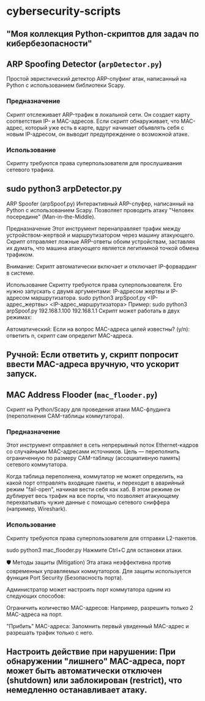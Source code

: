 # cybersecurity-scripts
"Моя коллекция Python-скриптов для задач по кибербезопасности"
-------------------------------------------------------------------------------------------------------

## ARP Spoofing Detector (`arpDetector.py`)

Простой эвристический детектор ARP-спуфинг атак, написанный на Python с использованием библиотеки Scapy.

### Предназначение

Скрипт отслеживает ARP-трафик в локальной сети. Он создает карту соответствия IP- и MAC-адресов. Если скрипт обнаруживает, что MAC-адрес, который уже есть в карте, вдруг начинает объявлять себя с новым IP-адресом, он выводит предупреждение о возможной атаке.

### Использование

Скрипту требуются права суперпользователя для прослушивания сетевого трафика.

sudo python3 arpDetector.py
----------------------------------------------------------------------------------------------

ARP Spoofer (arpSpoof.py)
Интерактивный ARP-спуфер, написанный на Python с использованием Scapy. Позволяет проводить атаку "Человек посередине" (Man-in-the-Middle).

Предназначение
Этот инструмент перенаправляет трафик между устройством-жертвой и маршрутизатором через машину атакующего. Скрипт отправляет ложные ARP-ответы обоим устройствам, заставляя их думать, что машина атакующего является легитимной точкой обмена трафиком.

Внимание: Скрипт автоматически включает и отключает IP-форвардинг в системе.

Использование
Скрипту требуются права суперпользователя. Его нужно запускать с двумя аргументами: IP-адресом жертвы и IP-адресом маршрутизатора.
sudo python3 arpSpoof.py <IP-адрес_жертвы> <IP-адрес_маршрутизатора>
Пример:
sudo python3 arpSpoof.py 192.168.1.100 192.168.1.1
Скрипт может работать в двух режимах:

Автоматический: Если на вопрос MAC-адреса целей известны? (y/n): ответить n, скрипт сам определит MAC-адреса.

Ручной: Если ответить y, скрипт попросит ввести MAC-адреса вручную, что ускорит запуск.
------------------------------------------------------------------------------------------------
## MAC Address Flooder (`mac_flooder.py`)

Скрипт на Python/Scapy для проведения атаки МАС-флудинга (переполнения CAM-таблицы коммутатора).

### Предназначение

Этот инструмент отправляет в сеть непрерывный поток Ethernet-кадров со случайными MAC-адресами источников. Цель — переполнить ограниченную по размеру CAM-таблицу (ассоциативную память) сетевого коммутатора.

Когда таблица переполнена, коммутатор не может определить, на какой порт отправлять входящие пакеты, и переходит в аварийный режим "fail-open", начиная вести себя как хаб. В этом режиме он дублирует весь трафик на все порты, что позволяет атакующему перехватывать чужие данные с помощью сетевого сниффера (например, Wireshark).

### Использование

Скрипту требуются права суперпользователя для отправки L2-пакетов.

sudo python3 mac_flooder.py
Нажмите Ctrl+C для остановки атаки.

🛡️ Методы защиты (Mitigation)
Эта атака неэффективна против современных управляемых коммутаторов. Для защиты используется функция Port Security (Безопасность порта).

Администратор может настроить порт коммутатора одним из следующих способов:

Ограничить количество MAC-адресов: Например, разрешить только 2 MAC-адреса на порт.

"Прибить" MAC-адреса: Запомнить первый увиденный MAC-адрес и разрешать трафик только с него.

Настроить действие при нарушении: При обнаружении "лишнего" MAC-адреса, порт может быть автоматически отключен (shutdown) или заблокирован (restrict), что немедленно останавливает атаку.
-------------------------------------------------------------------------------------------------------------
